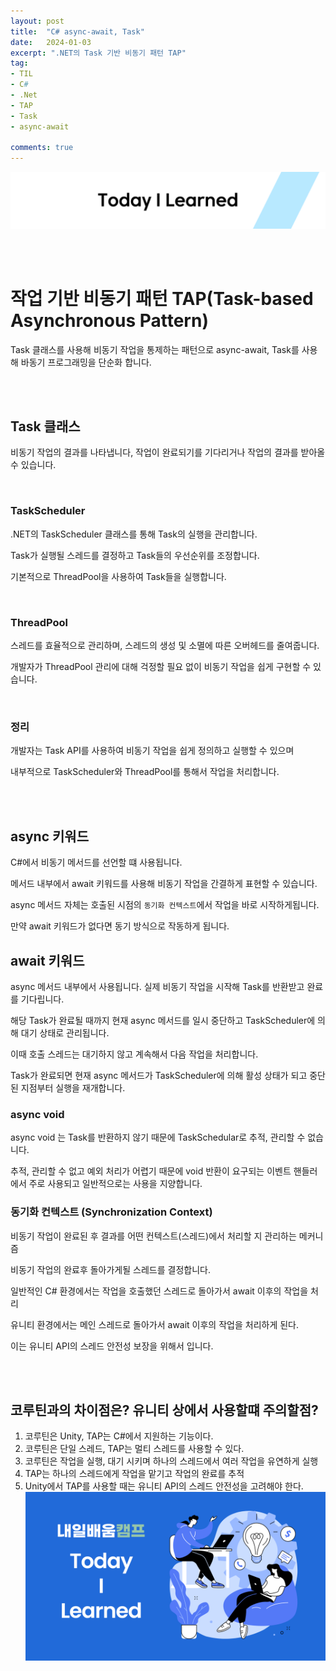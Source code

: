 ```yaml
---
layout: post
title:  "C# async-await, Task"
date:   2024-01-03
excerpt: ".NET의 Task 기반 비동기 패턴 TAP"
tag:
- TIL
- C#
- .Net
- TAP
- Task
- async-await

comments: true
---
```


![nbcbanner](/assets/img/TILbanner.png)


<br/>
<br/>


# 작업 기반 비동기 패턴 TAP(Task-based Asynchronous Pattern)

Task 클래스를 사용해 비동기 작업을 통제하는 패턴으로 async-await, Task를 사용해 바동기 프로그래밍을 단순화 합니다.

<br/>
<br/>

## Task 클래스

비동기 작업의 결과를 나타냅니다, 작업이 완료되기를 기다리거나 작업의 결과를 받아올 수 있습니다.

<br/>

### TaskScheduler

.NET의 TaskScheduler 클래스를 통해 Task의 실행을 관리합니다.

Task가 실행될 스레드를 결정하고 Task들의 우선순위를 조정합니다.

기본적으로 ThreadPool을 사용하여 Task들을 실행합니다.

<br/>

### ThreadPool

스레드를 효율적으로 관리하며, 스레드의 생성 및 소멸에 따른 오버헤드를 줄여줍니다.

개발자가 ThreadPool 관리에 대해 걱정할 필요 없이 비동기 작업을 쉽게 구현할 수 있습니다.

<br/>

### 정리

개발자는 Task API를 사용하여 비동기 작업을 쉽게 정의하고 실행할 수 있으며

내부적으로 TaskScheduler와 ThreadPool를 통해서 작업을 처리합니다.


<br/>
<br/>

## async 키워드

C#에서 비동기 메서드를 선언할 떄 사용됩니다.

메서드 내부에서 await 키워드를 사용해 비동기 작업을 간결하게 표현할 수 있습니다.

async 메서드 자체는 호출된 시점의 `동기화 컨텍스트`에서 작업을 바로 시작하게됩니다.

만약 await 키워드가 없다면 동기 방식으로 작동하게 됩니다.


## await 키워드

async 메서드 내부에서 사용됩니다. 실제 비동기 작업을 시작해 Task를 반환받고 완료를 기다립니다.

해당 Task가 완료될 때까지 현재 async 메서드를 일시 중단하고 TaskScheduler에 의해 대기 상태로 관리됩니다.

이때 호출 스레드는 대기하지 않고 계속해서 다음 작업을 처리합니다.

Task가 완료되면 현재 async 메서드가 TaskScheduler에 의해 활성 상태가 되고 중단된 지점부터 실행을 재개합니다.


### async void

async void 는 Task를 반환하지 않기 때문에 TaskSchedular로 추적, 관리할 수 없습니다. 

추적, 관리할 수 없고 예외 처리가 어렵기 때문에 void 반환이 요구되는 이벤트 핸들러에서 주로 사용되고 일반적으로는 사용을 지양합니다.


### 동기화 컨텍스트 (Synchronization Context)

비동기 작업이 완료된 후 결과를 어떤 컨텍스트(스레드)에서 처리할 지 관리하는 메커니즘

비동기 작업의 완료후 돌아가게될 스레드를 결정합니다.


일반적인 C# 환경에서는 작업을 호출했던 스레드로 돌아가서 await 이후의 작업을 처리

유니티 환경에서는 메인 스레드로 돌아가서 await 이후의 작업을 처리하게 된다.

이는 유니티 API의 스레드 안전성 보장을 위해서 입니다.

<br/>
<br/>




## 코루틴과의 차이점은? 유니티 상에서 사용할떄 주의할점?

1. 코루틴은 Unity, TAP는 C#에서 지원하는 기능이다.
2. 코루틴은 단일 스레드, TAP는 멀티 스레드를 사용할 수 있다.
3. 코루틴은 작업을 실행, 대기 시키며 하나의 스레드에서 여러 작업을 유연하게 실행
4. TAP는 하나의 스레드에게 작업을 맡기고 작업의 완료를 추적
5. Unity에서 TAP를 사용할 때는 유니티 API의 스레드 안전성을 고려해야 한다.
![nbcthumbnail](/assets/img/thumbnail-image.png)